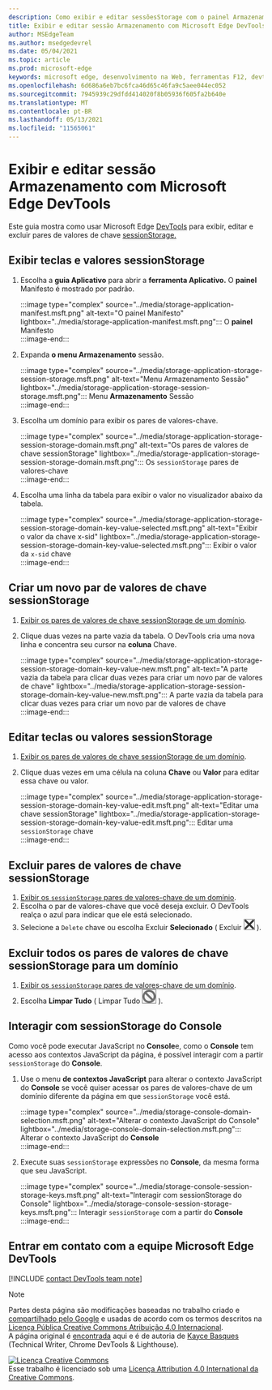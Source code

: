 ```yaml
---
description: Como exibir e editar sessõesStorage com o painel Armazenamento sessão e o Console.
title: Exibir e editar sessão Armazenamento com Microsoft Edge DevTools
author: MSEdgeTeam
ms.author: msedgedevrel
ms.date: 05/04/2021
ms.topic: article
ms.prod: microsoft-edge
keywords: microsoft edge, desenvolvimento na Web, ferramentas F12, devtools
ms.openlocfilehash: 6d686a6eb7bc6fca46d65c46fa9c5aee044ec052
ms.sourcegitcommit: 7945939c29dfdd414020f8b05936f605fa2b640e
ms.translationtype: MT
ms.contentlocale: pt-BR
ms.lasthandoff: 05/13/2021
ms.locfileid: "11565061"
---
```

<!-- Copyright Kayce Basques 

   Licensed under the Apache License, Version 2.0 (the "License");
   you may not use this file except in compliance with the License.
   You may obtain a copy of the License at

       https://www.apache.org/licenses/LICENSE-2.0

   Unless required by applicable law or agreed to in writing, software
   distributed under the License is distributed on an "AS IS" BASIS,
   WITHOUT WARRANTIES OR CONDITIONS OF ANY KIND, either express or implied.
   See the License for the specific language governing permissions and
   limitations under the License.  -->
# <a name="view-and-edit-session-storage-with-microsoft-edge-devtools"></a>Exibir e editar sessão Armazenamento com Microsoft Edge DevTools  

Este guia mostra como usar Microsoft Edge [DevTools][MicrosoftEdgeDevTools] para exibir, editar e excluir pares de valores de chave [sessionStorage.][MDNSessionStorage]  

## <a name="view-sessionstorage-keys-and-values"></a>Exibir teclas e valores sessionStorage  

1.  Escolha a **guia Aplicativo** para abrir a **ferramenta Aplicativo.**  O **painel** Manifesto é mostrado por padrão.  
    
    :::image type="complex" source="../media/storage-application-manifest.msft.png" alt-text="O painel Manifesto" lightbox="../media/storage-application-manifest.msft.png":::
       O **painel** Manifesto  
    :::image-end:::  
    
1.  Expanda **o menu Armazenamento** sessão.  
    
    :::image type="complex" source="../media/storage-application-storage-session-storage.msft.png" alt-text="Menu Armazenamento Sessão" lightbox="../media/storage-application-storage-session-storage.msft.png":::
       Menu **Armazenamento** Sessão  
    :::image-end:::  
    
1.  Escolha um domínio para exibir os pares de valores-chave.  
    
    :::image type="complex" source="../media/storage-application-storage-session-storage-domain.msft.png" alt-text="Os pares de valores de chave sessionStorage" lightbox="../media/storage-application-storage-session-storage-domain.msft.png":::
       Os `sessionStorage` pares de valores-chave  
    :::image-end:::  
    
1.  Escolha uma linha da tabela para exibir o valor no visualizador abaixo da tabela.  
    
    :::image type="complex" source="../media/storage-application-storage-session-storage-domain-key-value-selected.msft.png" alt-text="Exibir o valor da chave x-sid" lightbox="../media/storage-application-storage-session-storage-domain-key-value-selected.msft.png":::
       Exibir o valor da `x-sid` chave  
    :::image-end:::  
    
## <a name="create-a-new-sessionstorage-key-value-pair"></a>Criar um novo par de valores de chave sessionStorage  

1.  [Exibir os pares de valores de chave sessionStorage de um domínio](#view-sessionstorage-keys-and-values).  
1.  Clique duas vezes na parte vazia da tabela.  O DevTools cria uma nova linha e concentra seu cursor na **coluna** Chave.  
    
    :::image type="complex" source="../media/storage-application-storage-session-storage-domain-key-value-new.msft.png" alt-text="A parte vazia da tabela para clicar duas vezes para criar um novo par de valores de chave" lightbox="../media/storage-application-storage-session-storage-domain-key-value-new.msft.png":::
       A parte vazia da tabela para clicar duas vezes para criar um novo par de valores de chave  
    :::image-end:::  
    
## <a name="edit-sessionstorage-keys-or-values"></a>Editar teclas ou valores sessionStorage  

1.  [Exibir os pares de valores de chave sessionStorage de um domínio](#view-sessionstorage-keys-and-values).  
1.  Clique duas vezes em uma célula na coluna **Chave** ou **Valor** para editar essa chave ou valor.  
    
    :::image type="complex" source="../media/storage-application-storage-session-storage-domain-key-value-edit.msft.png" alt-text="Editar uma chave sessionStorage" lightbox="../media/storage-application-storage-session-storage-domain-key-value-edit.msft.png":::
       Editar uma `sessionStorage` chave  
    :::image-end:::  
    
## <a name="delete-sessionstorage-key-value-pairs"></a>Excluir pares de valores de chave sessionStorage  

1.  [Exibir os `sessionStorage` pares de valores-chave de um domínio](#view-sessionstorage-keys-and-values).  
1.  Escolha o par de valores-chave que você deseja excluir.  O DevTools realça o azul para indicar que ele está selecionado.  
1.  Selecione a `Delete` chave ou escolha Excluir **Selecionado** \( Excluir ![ Selecionado ](../media/delete-icon.msft.png) \).  
    
## <a name="delete-all-sessionstorage-key-value-pairs-for-a-domain"></a>Excluir todos os pares de valores de chave sessionStorage para um domínio  

1.  [Exibir os `sessionStorage` pares de valores-chave de um domínio](#view-sessionstorage-keys-and-values).  
1.  Escolha **Limpar Tudo** \( Limpar Tudo ![ ](../media/clear-icon.msft.png) \).  
    
## <a name="interact-with-sessionstorage-from-the-console"></a>Interagir com sessionStorage do Console  

Como você pode executar JavaScript no **Console**e, como o **Console** tem acesso aos contextos JavaScript da página, é possível interagir com a partir `sessionStorage` do **Console**.  

1.  Use o menu **de contextos JavaScript** para alterar o contexto JavaScript do **Console** se você quiser acessar os pares de valores-chave de um domínio diferente da página em que `sessionStorage` você está.  
    
    :::image type="complex" source="../media/storage-console-domain-selection.msft.png" alt-text="Alterar o contexto JavaScript do Console" lightbox="../media/storage-console-domain-selection.msft.png":::
       Alterar o contexto JavaScript do **Console**  
    :::image-end:::  
    
1.  Execute suas `sessionStorage` expressões no **Console**, da mesma forma que seu JavaScript.  
    
    :::image type="complex" source="../media/storage-console-session-storage-keys.msft.png" alt-text="Interagir com sessionStorage do Console" lightbox="../media/storage-console-session-storage-keys.msft.png":::
       Interagir `sessionStorage` com a partir do **Console**  
    :::image-end:::  
    
## <a name="getting-in-touch-with-the-microsoft-edge-devtools-team"></a>Entrar em contato com a equipe Microsoft Edge DevTools  

[!INCLUDE [contact DevTools team note](../includes/contact-devtools-team-note.md)]  

<!-- links -->  

[MicrosoftEdgeDevTools]: ../../devtools-guide-chromium/index.md "Microsoft Edge (Chromium) Ferramentas de desenvolvedor | Microsoft Docs"  

[MDNSessionStorage]: https://developer.mozilla.org/docs/Web/API/Window/sessionStorage "Window.sessionStorage | MDN"  

> [!NOTE]
> Partes desta página são modificações baseadas no trabalho criado e [compartilhado pelo Google][GoogleSitePolicies] e usadas de acordo com os termos descritos na [Licença Pública Creative Commons Atribuição 4.0 Internacional][CCA4IL].  
> A página original é [encontrada](https://developers.google.com/web/tools/chrome-devtools/storage/sessionstorage) aqui e é de autoria de [Kayce Basques][KayceBasques] \(Technical Writer, Chrome DevTools \& Lighthouse\).  

[![Licença Creative Commons][CCby4Image]][CCA4IL]  
Esse trabalho é licenciado sob uma [Licença Attribution 4.0 International da Creative Commons][CCA4IL].  

[CCA4IL]: https://creativecommons.org/licenses/by/4.0  
[CCby4Image]: https://i.creativecommons.org/l/by/4.0/88x31.png  
[GoogleSitePolicies]: https://developers.google.com/terms/site-policies  
[KayceBasques]: https://developers.google.com/web/resources/contributors#kayce-basques  
